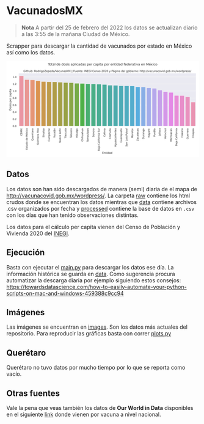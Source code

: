 # VacunadosMX

> **Nota** A partir del 25 de febrero del 2022 los datos se actualizan diario a las 3:55 de la mañana Ciudad de México.

Scrapper para descargar la cantidad de vacunados por estado en México así como los datos.

![](https://github.com/RodrigoZepeda/VacunadosMX/blob/main/images/Dosis_per_capita_ordenados_recientes.png)


## Datos
Los datos son han sido descargados de manera (semi) diaria de el mapa de http://vacunacovid.gob.mx/wordpress/. La carpeta [raw](https://github.com/RodrigoZepeda/VacunadosMX/tree/main/raw) contiene los html crudos donde se encuentran los datos mientras que [data](https://github.com/RodrigoZepeda/VacunadosMX/tree/main/data) contiene archivos .csv organizados por fecha y [processed](https://github.com/RodrigoZepeda/VacunadosMX/tree/main/data) contiene la base de datos en `.csv` con los días que han tenido observaciones distintas. 

Los datos para el cálculo per capita vienen del Censo de Población y Vivienda 2020 del [INEGI](https://www.inegi.org.mx/programas/ccpv/2020/#Tabulados). 

## Ejecución
Basta con ejecutar el [main.py](https://github.com/RodrigoZepeda/VacunadosMX/blob/main/main.py) para descargar los datos ese día. La información histórica se guarda en [data](https://github.com/RodrigoZepeda/VacunadosMX/tree/main/data). Como sugerencia procura automatizar la descarga diaria por ejemplo siguiendo estos consejos: https://towardsdatascience.com/how-to-easily-automate-your-python-scripts-on-mac-and-windows-459388c9cc94

## Imágenes
Las imágenes se encuentran en [images](https://github.com/RodrigoZepeda/VacunadosMX/tree/main/images). Son los datos más actuales del repositorio. Para reproducir las gráficas basta con correr [plots.py](https://github.com/RodrigoZepeda/VacunadosMX/blob/main/plots.py)

## Querétaro
Querétaro no tuvo datos por mucho tiempo por lo que se reporta como vacío. 

## Otras fuentes
Vale la pena que veas también los datos de **Our World in Data** disponibles en el siguiente [link](https://github.com/owid/covid-19-data/blob/master/public/data/vaccinations/country_data/Mexico.csv) donde vienen por vacuna a nivel nacional. 